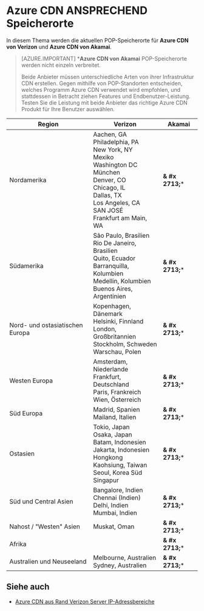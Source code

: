 <properties
    pageTitle="Azure CDN ANSPRECHEND Orte | Microsoft Azure"
    description="Dieses Thema enthält eine Liste Azure CDN POP-Standorten."
    services="cdn"
    documentationCenter=""
    authors="camsoper"
    manager="erikre"
    editor=""/>

<tags
    ms.service="cdn"
    ms.workload="media"
    ms.tgt_pltfrm="na"
    ms.devlang="na"
    ms.topic="article"
    ms.date="07/29/2016"
    ms.author="casoper"/>


# <a name="azure-cdn-pop-locations"></a>Azure CDN ANSPRECHEND Speicherorte

In diesem Thema werden die aktuellen POP-Speicherorte für **Azure CDN von Verizon** und **Azure CDN von Akamai**.

>[AZURE.IMPORTANT] \***Azure CDN von Akamai** POP-Speicherorte werden nicht einzeln verbreitet.  
>
>Beide Anbieter müssen unterschiedliche Arten von ihrer Infrastruktur CDN erstellen.  Gegen mithilfe von POP-Standorten entscheiden, welches Programm Azure CDN verwendet wird empfohlen, und stattdessen in Betracht ziehen Features und Endbenutzer-Leistung.  Testen Sie die Leistung mit beide Anbieter das richtige Azure CDN Produkt für Ihre Benutzer auswählen. 
 
| Region | Verizon | Akamai |
|--------|---------|--------|
| Nordamerika | Aachen, GA<br />Philadelphia, PA<br />New York, NY<br />Mexiko<br />Washington DC<br />München<br />Denver, CO<br />Chicago, IL<br />Dallas, TX<br />Los Angeles, CA<br />SAN JOSÉ<br />Frankfurt am Main, WA | **& #x 2713;**\* |
| Südamerika | São Paulo, Brasilien<br />Rio De Janeiro, Brasilien<br />Quito, Ecuador<br />Barranquilla, Kolumbien<br />Medellin, Kolumbien<br/>Buenos Aires, Argentinien| **& #x 2713;**\* | 
| Nord- und ostasiatischen Europa| Kopenhagen, Dänemark<br />Helsinki, Finnland<br />London, Großbritannien<br />Stockholm, Schweden<br />Warschau, Polen | **& #x 2713;**\* |
| Westen Europa | Amsterdam, Niederlande<br />Frankfurt, Deutschland<br />Paris, Frankreich<br />Wien, Österreich | **& #x 2713;**\* |
| Süd Europa | Madrid, Spanien<br />Mailand, Italien | **& #x 2713;**\* |
| Ostasien | Tokio, Japan<br />Osaka, Japan<br />Batam, Indonesien<br />Jakarta, Indonesien<br />Hongkong<br />Kaohsiung, Taiwan<br />Seoul, Korea Süd<br />Singapur| **& #x 2713;**\* |
| Süd und Central Asien | Bangalore, Indien<br />Chennai (Indien)<br />Delhi, Indien<br />Mumbai, Indien | **& #x 2713;**\* |
| Nahost / "Westen" Asien | Muskat, Oman | **& #x 2713;**\* |
| Afrika | | **& #x 2713;**\* |
| Australien und Neuseeland | Melbourne, Australien<br />Sydney, Australien | **& #x 2713;**\* |

## <a name="see-also"></a>Siehe auch
* [Azure CDN aus Rand Verizon Server IP-Adressbereiche](https://msdn.microsoft.com/library/mt757330.aspx)